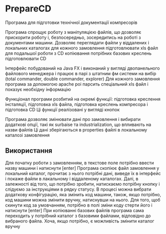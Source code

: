 # PrepareCD

Програма для підготовки технічної документації компресорів

Програма спрощує роботу з маніпуляцією файлів, що дозволяє прискорити роботу і, безпосередньо, зосередитись на роботі з
документами машини.
Дозволяє
переглядати файли у віддалених і локальних каталогах для кожного замовлення
підготовлювати xls файл для подальшої роботи з CD
копіювання потрібних базових креслень
підготовлювати CD

Інтерфейс побудований на Java FX і виконаний у вигляді двопанельного файлового менеджера і працює в парі з штатним фм
системи на вибір (total commander, double commander, explorer)
Для кожного замовлення програма за допомогою apache poi парсить спеціальний xls файл і показує необхідну інформацію

Функціонал програми розбитий на окремі функції: підготовка креслення інсталяції, підготовка xls файла, підготовка
креслень компресора і підготовка CD
Ці функції реалізовані у вигляді кнопок

Програма дозволяє змінювати дані про замовлення і вибирати додаткові опції, такі як surbaise та industrialization, що
впливають на назви файлів
Ці дані зберігаються в properties файлі в локальному каталозі замовлення

## Використання

Для початку роботи з замовленням, в текстове поле потрібно ввести назву машини і натиснути [enter]
Програма скопіює файл замовлення у локальний каталог, прочитає з нього потрібні дані, виведе їх в інтерфейс і покаже
файли в лакальному і віддаленому каталогах.
Далі, в залежності від того, що потрібно зробити, натискаємо потрібну кнопку і слідуємо за інструкціями в рядку статусу.
В процесі можна вибрати додаткову конфігурацію, яка змінить код машини, також, якщо потрібно, код машини можна змінити
вручну, натиснувши на нього.
Для того, щоб скинути код за умовчанням, потрібно в полі зміни коду стерти його і натиснути [enter]
При копіюванні базових файлів програма сама переходить у потрібний каталог з базовими файлами, відповідно до вибраного
файла. Хоча, якщо потрібно, є можливість змінити каталог вручну

